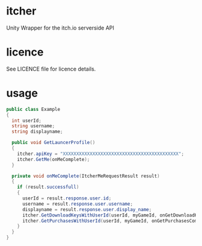 # itcher
Unity Wrapper for the itch.io serverside API

# licence
See LICENCE file for licence details.

# usage
```C#
public class Example
{
  int userId;
  string username;
  string displayname;

  public void GetLauncerProfile()
  {
    itcher.apiKey = "XXXXXXXXXXXXXXXXXXXXXXXXXXXXXXXXXXXXXXXXXXX";
    itcher.GetMe(onMeComplete);
  }

  private void onMeComplete(ItcherMeRequestResult result)
  {
    if (result.successfull)
    {
      userId = result.response.user.id;
      username = result.response.user.username;
      displayname = result.response.user.display_name;
      itcher.GetDownloadKeysWithUserId(userId, myGameId, onGetDownloadKeyComplete);
      itcher.GetPurchasesWithUserId(userId, myGameId, onGetPurchasesComplete);
    }
  }
}
```
